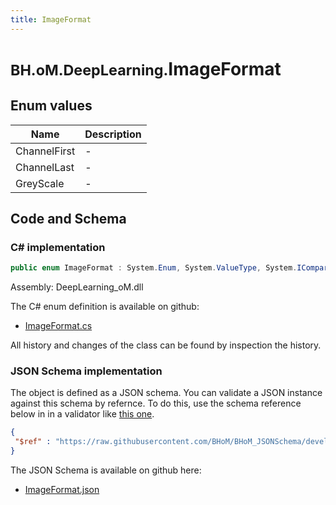 ```yaml
---
title: ImageFormat
---
```


# <small>BH.oM.DeepLearning.</small>**ImageFormat**



## Enum values

| Name            | Description                                                    |
|-----------------|----------------------------------------------------------------|
| ChannelFirst |  -  |
| ChannelLast |  -  |
| GreyScale |  -  |


## Code and Schema

### C# implementation

``` C# title="C#"
public enum ImageFormat : System.Enum, System.ValueType, System.IComparable, System.ISpanFormattable, System.IFormattable, System.IConvertible
```

Assembly: DeepLearning_oM.dll

The C# enum definition is available on github:

- [ImageFormat.cs](https://github.com/BHoM/BHoM/blob/develop/DeepLearning_oM/Enums\ImageFormat.cs)

All history and changes of the class can be found by inspection the history.
### JSON Schema implementation

The object is defined as a JSON schema. You can validate a JSON instance against this schema by refernce. To do this, use the schema reference below in in a validator like [this one](https://www.jsonschemavalidator.net/).

``` json title="JSON Schema"
{
 "$ref" : "https://raw.githubusercontent.com/BHoM/BHoM_JSONSchema/develop/DeepLearning_oM/ImageFormat.json"
}
```

The JSON Schema is available on github here:

- [ImageFormat.json](https://github.com/BHoM/BHoM_JSONSchema/blob/develop/DeepLearning_oM/ImageFormat.json)
